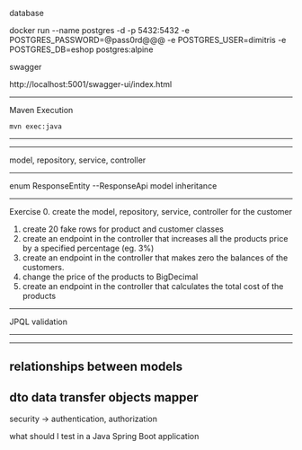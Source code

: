 database

docker run --name postgres -d -p 5432:5432 -e POSTGRES_PASSWORD=@pass0rd@@@ -e POSTGRES_USER=dimitris -e POSTGRES_DB=eshop postgres:alpine

swagger

http://localhost:5001/swagger-ui/index.html

------
Maven Execution
```console
mvn exec:java
```
------

------
model, repository, service, controller

------ 
enum
ResponseEntity
--ResponseApi
model inheritance

----------------------------------
Exercise
0.  create the model, repository, service, controller for the customer
1. create 20 fake rows for product and customer classes
2. create an endpoint in the controller that increases all the products price by a specified percentage (eg. 3%)
3. create an endpoint in the controller that makes zero the balances of the customers.
4. change the price of the products to BigDecimal
5. create an endpoint in the controller that calculates the total cost of the products

-----------------------------------------------------------
JPQL
validation

------------------------

------
relationships between models
------------------------
dto data transfer objects
mapper
------
security -> authentication, authorization


what should I test in a Java Spring Boot application

